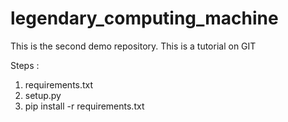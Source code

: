 # legendary_computing_machine
This is the second demo repository.
This is a tutorial on GIT

Steps :

1. requirements.txt
2. setup.py
3. pip install -r requirements.txt
